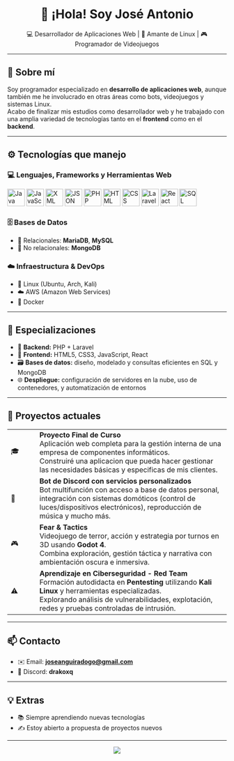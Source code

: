 <!-- Encabezado llamativo -->
<h1 align="center">👋 ¡Hola! Soy José Antonio</h1>
<p align="center">
  💻 Desarrollador de Aplicaciones Web | 🐧 Amante de Linux | 🎮 Programador de Videojuegos
</p>

---

## 🧠 Sobre mí

Soy programador especializado en **desarrollo de aplicaciones web**, aunque también me he involucrado en otras áreas como bots, videojuegos y sistemas Linux.  
Acabo de finalizar mis estudios como desarrollador web y he trabajado con una amplia variedad de tecnologías tanto en el **frontend** como en el **backend**.

---

## ⚙️ Tecnologías que manejo

### 💻 Lenguajes, Frameworks y Herramientas Web

<p>
  <img src="https://www.svgrepo.com/show/303388/java-4-logo.svg" alt="Java" width="40" title="Java"/>
  <img src="https://cdn.jsdelivr.net/gh/devicons/devicon/icons/javascript/javascript-original.svg" alt="JavaScript" width="40" title="JavaScript"/>
  <img src="https://www.svgrepo.com/show/56785/xml.svg" alt="XML" width="40" title="XML"/>
  <img src="https://www.svgrepo.com/show/29753/javascript.svg" alt="JSON" width="40" title="JSON"/>
  <img src="https://www.svgrepo.com/show/349474/php.svg" alt="PHP" width="40" title="PHP"/>
  <img src="https://www.svgrepo.com/show/508837/html5-01.svg" alt="HTML" width="40" title="HTML5"/>
  <img src="https://www.svgrepo.com/show/508794/css3-01.svg" alt="CSS" width="40" title="CSS3"/>
  <img src="https://www.svgrepo.com/show/353985/laravel.svg" alt="Laravel" width="40" title="Laravel"/>
  <img src="https://www.svgrepo.com/show/452092/react.svg" alt="React" width="40" title="React"/>
  <img src="https://www.svgrepo.com/show/331759/sql-azure.svg" alt="SQL" width="40" title="SQL / Bases de Datos"/>
</p>

### 🗄️ Bases de Datos
- 🔹 Relacionales: **MariaDB**, **MySQL**
- 🔸 No relacionales: **MongoDB**

### ☁️ Infraestructura & DevOps
- 🐧 Linux (Ubuntu, Arch, Kali)
- ☁️ AWS (Amazon Web Services)
- 🐳 Docker

---

## 🧩 Especializaciones

- 🔧 **Backend:** PHP + Laravel
- 🎨 **Frontend:** HTML5, CSS3, JavaScript, React
- 🗃️ **Bases de datos:** diseño, modelado y consultas eficientes en SQL y MongoDB
- 🌐 **Despliegue:** configuración de servidores en la nube, uso de contenedores, y automatización de entornos

---

## 🧪 Proyectos actuales

<table>
  <tr>
    <td width="50">
      🎓
    </td>
    <td>
      <strong>Proyecto Final de Curso</strong><br/>
      Aplicación web completa para la gestión interna de una empresa de componentes informáticos.<br/>
      Construiré una aplicacion que pueda hacer gestionar las necesidades básicas y especificas de mis clientes.
    </td>
  </tr>
  <tr>
    <td>
      🤖
    </td>
    <td>
      <strong>Bot de Discord con servicios personalizados</strong><br/>
      Bot multifunción con acceso a base de datos personal, integración con sistemas domóticos (control de luces/dispositivos electrónicos), reproducción de música y mucho más.
    </td>
  </tr>
  <tr>
    <td>
      🎮
    </td>
    <td>
      <strong>Fear & Tactics</strong><br/>
      Videojuego de terror, acción y estrategia por turnos en 3D usando <strong>Godot 4</strong>.<br/>
      Combina exploración, gestión táctica y narrativa con ambientación oscura e inmersiva.
    </td>
  </tr>
  <tr>
    <td>
      ⚠️
    </td>
    <td>
      <strong>Aprendizaje en Ciberseguridad - Red Team</strong><br/>
      Formación autodidacta en <strong>Pentesting</strong> utilizando <strong>Kali Linux</strong> y herramientas especializadas.<br/>
      Explorando análisis de vulnerabilidades, explotación, redes y pruebas controladas de intrusión.
    </td>
  </tr>
</table>

---

## 📫 Contacto

- ✉️ Email: **joseanguiradogo@gmail.com**
- 💬 Discord: **drakoxq**

---

## 💡 Extras

- 📚 Siempre aprendiendo nuevas tecnologías
- ✍️ Estoy abierto a propuesta de proyectos nuevos

---

<p align="center">
  <img src="https://capsule-render.vercel.app/api?type=waving&color=gradient&height=100&section=footer"/>
</p>
